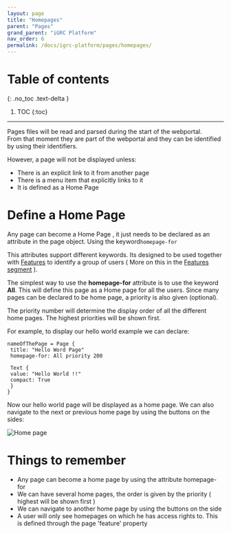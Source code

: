 ```yaml
---
layout: page
title: "Homepages"
parent: "Pages"
grand_parent: "iGRC Platform"
nav_order: 6
permalink: /docs/igrc-platform/pages/homepages/
---
```


# Table of contents
{: .no_toc .text-delta }

1. TOC
{:toc}
---

Pages files will be read and parsed during the start of the webportal.   
From that moment they are part of the webportal and they can be identified by using their identifiers.   

However, a page will not be displayed unless:   

- There is an explicit link to it from another page
- There is a menu item that explicitly links to it
- It is defined as a Home Page

# Define a Home Page

Any page can become a Home Page , it just needs to be declared as an attribute in the page object. Using the keyword`homepage-for`   

This attributes support different keywords. Its designed to be used together with [Features](igrc-platform/pages/features-and-roles/features-and-roles.md) to identify a group of users ( More on this in the [Features segment](igrc-platform/pages/features-and-roles/features-and-roles.md) ).   

The simplest way to use the **homepage-for** attribute is to use the keyword **All**. This will define this page as a Home page for all the users. Since many pages can be declared to be home page, a priority is also given (optional).   

The priority number will determine the display order of all the different home pages. The highest priorities will be shown first.  

For example, to display our hello world example we can declare:   

```
nameOfThePage = Page {
 title: "Hello Word Page"
 homepage-for: All priority 200

 Text {
 value: "Hello World !!"
 compact: True
 }
}
```

Now our hello world page will be displayed as a home page. We can also navigate to the next or previous home page by using the buttons on the sides:   

![Home page](igrc-platform/pages/images/0601.png "Home page")

# Things to remember

- Any page can become a home page by using the attribute homepage-for
- We can have several home pages, the order is given by the priority ( highest will be shown first )
- We can navigate to another home page by using the buttons on the side
- A user will only see homepages on which he has access rights to. This is defined through the page 'feature' property
